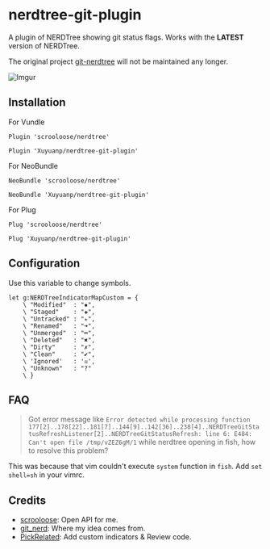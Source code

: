 nerdtree-git-plugin
===================

A plugin of NERDTree showing git status flags. Works with the **LATEST** version of NERDTree.

The original project [git-nerdtree](https://github.com/Xuyuanp/git-nerdtree) will not be maintained any longer.


![Imgur](http://i.imgur.com/jSCwGjU.gif?1)

## Installation

For Vundle

`Plugin 'scrooloose/nerdtree'`

`Plugin 'Xuyuanp/nerdtree-git-plugin'`

For NeoBundle

`NeoBundle 'scrooloose/nerdtree'`

`NeoBundle 'Xuyuanp/nerdtree-git-plugin'`

For Plug

`Plug 'scrooloose/nerdtree'`

`Plug 'Xuyuanp/nerdtree-git-plugin'`

## Configuration

Use this variable to change symbols.

```vimscript
let g:NERDTreeIndicatorMapCustom = {
    \ "Modified"  : "✹",
    \ "Staged"    : "✚",
    \ "Untracked" : "✭",
    \ "Renamed"   : "➜",
    \ "Unmerged"  : "═",
    \ "Deleted"   : "✖",
    \ "Dirty"     : "✗",
    \ "Clean"     : "✔︎",
    \ 'Ignored'   : '☒',
    \ "Unknown"   : "?"
    \ }
```

## FAQ

> Got error message like `Error detected while processing function
177[2]..178[22]..181[7]..144[9]..142[36]..238[4]..NERDTreeGitStatusRefreshListener[2]..NERDTreeGitStatusRefresh:
line 6:
E484: Can't open file /tmp/vZEZ6gM/1` while nerdtree opening in fish, how to resolve this problem?

This was because that vim couldn't execute `system` function in `fish`. Add `set shell=sh` in your vimrc.

## Credits

*  [scrooloose](https://github.com/scrooloose): Open API for me.
*  [git_nerd](https://github.com/swerner/git_nerd): Where my idea comes from.
*  [PickRelated](https://github.com/PickRelated): Add custom indicators & Review code.
